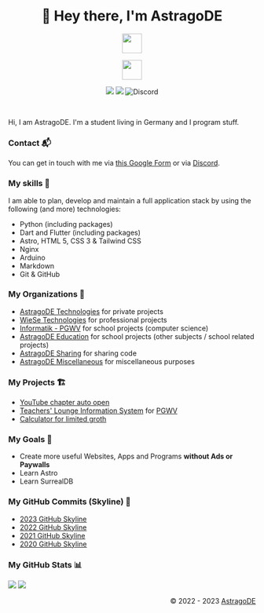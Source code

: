 <h1 align="center">👋 Hey there, I'm AstragoDE</h1>

<!-- Badges -->

<p align="center">
    <img src="https://skillicons.dev/icons?i=python,dart,flutter,nuxt,astro,html,css,js,tailwind,nginx,arduino,markdown,git,github" height="40"/>
</p>

<p align="center">
    <img src="https://skillicons.dev/icons?i=linux,vscode,blender,discord" height="40"/>
</p>

<p align="center">
    <a><img src="https://hits.dwyl.com/AstragoDE/AstragoDE.svg?style=flat-square" /></a>
    <img src="https://img.shields.io/github/followers/AstragoDE?style=flat-square">
    <img alt="Discord" src="https://img.shields.io/discord/979036649294037032?label=Discord&style=flat-square">
</p>
<br>


Hi, I am AstragoDE. I'm a student living in Germany and I program stuff.


### Contact 📬

You can get in touch with me via [this Google Form](https://docs.google.com/forms/d/e/1FAIpQLSdOZ5kqCVAjom2DfaeiOooklw_xfUqaf9RN1v2X53nldh200w/viewform?usp=sf_link) or via [Discord](https://discord.gg/732hZegHCb).


### My skills 🎯

I am able to plan, develop and maintain a full application stack by using the following (and more) technologies:

- Python (including packages)
- Dart and Flutter (including packages)
- Astro, HTML 5, CSS 3 & Tailwind CSS
- Nginx
- Arduino
- Markdown
- Git & GitHub


### My Organizations 🏢

- [AstragoDE Technologies](https://github.com/AstragoDETechnologies) for private projects
- [WieSe Technologies](https://github.com/WieSeTechnologies) for professional projects
- [Informatik - PGWV](https://github.com/InformatikPGWV) for school projects (computer science)
- [AstragoDE Education](https://github.com/AstragoDEEducation) for school projects (other subjects / school related projects)
- [AstragoDE Sharing](https://github.com/AstragoDESharing) for sharing code
- [AstragoDE Miscellaneous](https://github.com/AstragoDEMiscellaneous) for miscellaneous purposes


### My Projects 🏗️

- [YouTube chapter auto open](https://github.com/AstragoTech/youtube_chapter_auto_open)
- [Teachers' Lounge Information System](https://github.com/InformatikPGWV/astroTLIS) for [PGWV](http://pgwv.de)
- [Calculator for limited groth](https://github.com/AstragoTech/calculator_for_limited_groth)

### My Goals 🥅

- Create more useful Websites, Apps and Programs **without Ads or Paywalls**
- Learn Astro
- Learn SurrealDB


### My GitHub Commits (Skyline) 🌃

- [2023 GitHub Skyline](https://skyline.github.com/AstragoDE/2023)
- [2022 GitHub Skyline](https://skyline.github.com/AstragoDE/2022)
- [2021 GitHub Skyline](https://skyline.github.com/AstragoDE/2021)
- [2020 GitHub Skyline](https://skyline.github.com/AstragoDE/2020)


### My GitHub Stats 📊

<p/>

<p align="left">
    <img src="https://github-readme-stats.vercel.app/api?username=AstragoDE&theme=blueberry&count_private=true&hide_border=true&line_height=20"/>
    <img src="https://github-readme-stats.vercel.app/api/wakatime?username=AstragoDE&api_domain=wakapi.dev&theme=blueberry&custom_title=AstragoDE%27s%20Weekly%20Coding%20Stats&layout=compact&langs_count=6&hide_border=true&line_height=20"/>
    <!-- <img src="https://github-readme-stats.vercel.app/api/top-langs/?username=AstragoDE&layout=compact&theme=blueberry&count_private=true&hide_border=true"/> -->
</p>

<div align="right" style="text-align: right;">
    <p>© 2022 - 2023 <a href="https://github.com/AstragoDE">AstragoDE</a></p>
</div>
